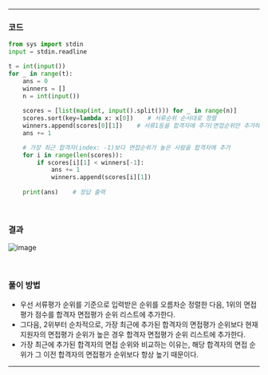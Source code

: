 ___
### 코드
```python
from sys import stdin
input = stdin.readline

t = int(input())
for _ in range(t):
    ans = 0
    winners = []
    n = int(input())
    
    scores = [list(map(int, input().split())) for _ in range(n)]
    scores.sort(key=lambda x: x[0])    # 서류순위 순서대로 정렬
    winners.append(scores[0][1])    # 서류1등을 합격자에 추가(면접순위만 추가하였음)
    ans += 1

    # 가장 최근 합격자(index: -1)보다 면접순위가 높은 사람을 합격자에 추가
    for i in range(len(scores)):
        if scores[i][1] < winners[-1]:
            ans += 1
            winners.append(scores[i][1])
            
    print(ans)    # 정답 출력
```
<br>

### 결과
![image](https://user-images.githubusercontent.com/50696567/205221636-fdf90a2a-cb36-4fec-ba48-095eb6f8d400.png)

<br>

### 풀이 방법
- 우선 서류평가 순위를 기준으로 입력받은 순위를 오름차순 정렬한 다음, 1위의 면접평가 점수를 합격자 면접평가 순위 리스트에 추가한다.
- 그다음, 2위부터 순차적으로, 가장 최근에 추가된 합격자의 면접평가 순위보다 현재 지원자의 면접평가 순위가 높은 경우 합격자 면접평가 순위 리스트에 추가한다.
- 가장 최근에 추가된 합격자의 면접 순위와 비교하는 이유는, 해당 합격자의 면접 순위가 그 이전 합격자의 면접평가 순위보다 항상 높기 때문이다.
___

